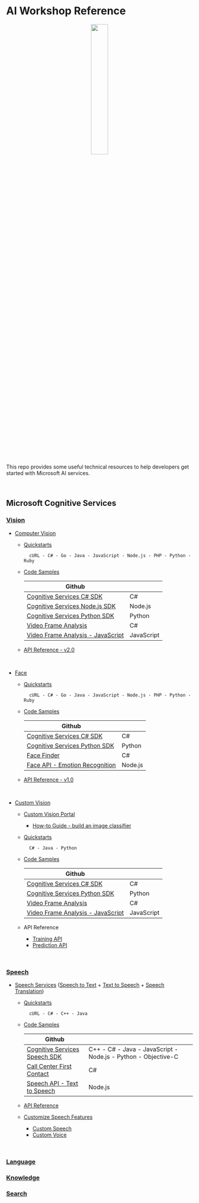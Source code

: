# AI Workshop Reference

<p align="center"><img alt="" src="https://github.com/aaronchong888/Azure-Face-EmotionRecognition/blob/master/msft_raccoon.png" width="30%"></p>

This repo provides some useful technical resources to help developers get started with Microsoft AI services.

<br>

## Microsoft Cognitive Services

### [Vision](https://azure.microsoft.com/en-us/services/cognitive-services/directory/vision/)

- [Computer Vision](https://azure.microsoft.com/en-us/services/cognitive-services/computer-vision/)

    - [Quickstarts](https://docs.microsoft.com/en-us/azure/cognitive-services/computer-vision/quickstarts/curl-analyze)

            cURL - C# - Go - Java - JavaScript - Node.js - PHP - Python - Ruby

    - [Code Samples](https://azure.microsoft.com/en-us/resources/samples/?service=cognitive-services&term=vision&sort=0)

        | Github | |
        | - | - |
        | [Cognitive Services C# SDK](https://github.com/Azure-Samples/cognitive-services-vision-csharp-sdk-quickstarts) | C# |
        | [Cognitive Services Node.js SDK](https://github.com/Azure-Samples/cognitive-services-node-sdk-samples) | Node.js |
        | [Cognitive Services Python SDK](https://github.com/Azure-Samples/cognitive-services-python-sdk-samples) | Python |
        | [Video Frame Analysis](https://github.com/Microsoft/Cognitive-Samples-VideoFrameAnalysis) | C# |
        | [Video Frame Analysis - JavaScript](https://github.com/aaronchong888/Azure-Vision-VideoFrameAnalysis) | JavaScript |

    - [API Reference - v2.0](https://westus.dev.cognitive.microsoft.com/docs/services/5adf991815e1060e6355ad44/operations/56f91f2e778daf14a499e1fa)

<br>

- [Face](https://azure.microsoft.com/en-us/services/cognitive-services/face/)

    - [Quickstarts](https://docs.microsoft.com/en-us/azure/cognitive-services/face/quickstarts/curl)

            cURL - C# - Go - Java - JavaScript - Node.js - PHP - Python - Ruby

    - [Code Samples](https://azure.microsoft.com/en-us/resources/samples/?service=cognitive-services&term=Face&sort=0)

        | Github | |
        | - | - |
        | [Cognitive Services C# SDK](https://github.com/Azure-Samples/cognitive-services-vision-csharp-sdk-quickstarts) | C# |
        | [Cognitive Services Python SDK](https://github.com/Azure-Samples/cognitive-services-python-sdk-samples) | Python |
        | [Face Finder](https://github.com/Azure-Samples/cognitive-services-vision-face-finder) | C# |
        | [Face API - Emotion Recognition](https://github.com/aaronchong888/Azure-Face-EmotionRecognition) | Node.js |

    - [API Reference - v1.0](https://westus.dev.cognitive.microsoft.com/docs/services/563879b61984550e40cbbe8d/operations/563879b61984550f30395236)

<br>

- [Custom Vision](https://azure.microsoft.com/en-us/services/cognitive-services/custom-vision-service/)

    - [Custom Vision Portal](https://customvision.ai/)
        - [How-to Guide - build an image classifier](https://docs.microsoft.com/en-us/azure/cognitive-services/custom-vision-service/getting-started-build-a-classifier)

    - [Quickstarts](https://docs.microsoft.com/en-us/azure/cognitive-services/custom-vision-service/csharp-tutorial)

            C# - Java - Python

    - [Code Samples](https://azure.microsoft.com/en-us/resources/samples/?service=cognitive-services&term=vision&sort=0)

        | Github | |
        | - | - |
        | [Cognitive Services C# SDK](https://github.com/Azure-Samples/cognitive-services-vision-csharp-sdk-quickstarts) | C# |
        | [Cognitive Services Python SDK](https://github.com/Azure-Samples/cognitive-services-python-sdk-samples) | Python |
        | [Video Frame Analysis](https://github.com/Microsoft/Cognitive-Samples-VideoFrameAnalysis) | C# |
        | [Video Frame Analysis - JavaScript](https://github.com/aaronchong888/Azure-Vision-VideoFrameAnalysis) | JavaScript |

    - API Reference
        - [Training API](https://go.microsoft.com/fwlink/?linkid=865446)
        - [Prediction API](https://go.microsoft.com/fwlink/?linkid=865445)
    
<br>

### [Speech](https://azure.microsoft.com/en-us/services/cognitive-services/directory/speech/)

- [Speech Services](https://docs.microsoft.com/en-us/azure/cognitive-services/speech-service/overview) ([Speech to Text](https://azure.microsoft.com/en-us/services/cognitive-services/speech-to-text/) + [Text to Speech](https://azure.microsoft.com/en-us/services/cognitive-services/text-to-speech/) + [Speech Translation](https://azure.microsoft.com/en-us/services/cognitive-services/speech-translation/))

    - [Quickstarts](https://docs.microsoft.com/en-us/azure/cognitive-services/speech-service/how-to-recognize-speech-csharp)

            cURL - C# - C++ - Java

    - [Code Samples](https://azure.microsoft.com/en-us/resources/samples/?service=cognitive-services&term=speech&sort=0)

        | Github | |
        | - | - |
        | [Cognitive Services Speech SDK](https://github.com/Azure-Samples/cognitive-services-speech-sdk) | C++ - C# - Java - JavaScript - Node.js - Python - Objective-C |
        | [Call Center First Contact](https://github.com/Azure-Samples/cognitive-services-csharp-call-center) | C# |
        | [Speech API - Text to Speech](https://github.com/aaronchong888/Azure-Speech-TextToSpeech) | Node.js |

    - [API Reference](https://docs.microsoft.com/en-us/azure/cognitive-services/Speech-Service/rest-apis)

    - [Customize Speech Features](https://docs.microsoft.com/en-us/azure/cognitive-services/speech-service/overview#customize-speech-features)
        - [Custom Speech](https://cris.ai/Home/CustomSpeech)
        - [Custom Voice](https://cris.ai/Home/CustomVoice)

<br>

### [Language](https://azure.microsoft.com/en-us/services/cognitive-services/directory/lang/)
### [Knowledge](https://azure.microsoft.com/en-us/services/cognitive-services/directory/know/)
### [Search](https://azure.microsoft.com/en-us/services/cognitive-services/directory/search/)

